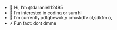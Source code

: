 - 👋 Hi, I’m @dananiell12495
- 👀 I’m interested in coding or sum hi
- 🌱 I’m currently pdfgbewxk,y cmxskdfv cl,sdkfm o,
- ⚡ Fun fact: dont dmme

<!---
dananiell12495/dananiell12495 is a ✨ special ✨ repository because its `README.md` (this file) appears on your GitHub profile.
You can click the Preview link to take a look at your changes.
--->
